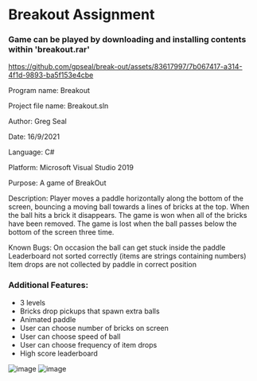 # Breakout Assignment
### Game can be played by downloading and installing contents within 'breakout.rar'


https://github.com/gpseal/break-out/assets/83617997/7b067417-a314-4f1d-9893-ba5f153e4cbe






Program name: 	    Breakout

Project file name:   Breakout.sln

Author:		        Greg Seal

Date:	            16/9/2021

Language:		    C#

Platform:		    Microsoft Visual Studio 2019

Purpose:		        A game of BreakOut

Description:		    Player moves a paddle horizontally along the bottom of the screen, bouncing a moving ball towards a lines of bricks at the
                    top.  When the ball hits a brick it disappears.  The game is won when all of the bricks have been removed.
                    The game is lost when the ball passes below the bottom of the screen three time.
                    
Known Bugs:		      On occasion the ball can get stuck inside the paddle
                    Leaderboard not sorted correctly (items are strings containing numbers)
                    Item drops are not collected by paddle in correct position
                    
   ### Additional Features: 
   - 3 levels
   - Bricks drop pickups that spawn extra balls
   - Animated paddle
   - User can choose number of bricks on screen
   - User can choose speed of ball
   - User can choose frequency of item drops
   - High score leaderboard

![image](https://github.com/gpseal/break-out/assets/83617997/a4108f73-df28-4526-adb0-232c089750e2)
![image](https://github.com/gpseal/break-out/assets/83617997/cf599ed7-aa4f-4ed4-959b-a3617f0b4a74)


